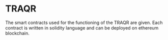 # TRAQR
The smart contracts used for the functioning of the TRAQR are given.
Each contract is written in solidity language and can be deployed on ethereum blockchain.

